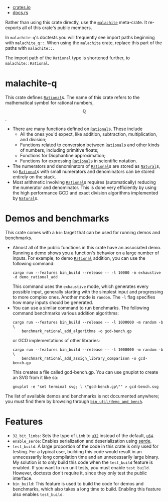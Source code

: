 - [crates.io](https://crates.io/crates/malachite-q)
- [docs.rs](https://docs.rs/malachite-base/latest/malachite_q/)

Rather than using this crate directly, use the
[`malachite`](https://crates.io/crates/malachite) meta-crate. It re-exports all of this crate's
public members.

In `malachite-q`'s doctests you will frequently see import paths beginning with
`malachite_q::`. When using the `malachite` crate, replace this part of the paths with
`malachite::`.

The import path of the `Rational` type is shortened further, to `malachite::Rational`.

# malachite-q
This crate defines
[`Rational`](https://docs.rs/malachite-q/latest/malachite_q/struct.Rational.html)s. The name of
this crate refers to the mathematical symbol for rational numbers, $$\mathbb{Q}$$.
- There are many functions defined on
  [`Rational`](https://docs.rs/malachite-q/latest/malachite_q/struct.Rational.html)s. These include
  - All the ones you'd expect, like addition, subtraction, multiplication, and division;
  - Functions related to conversion between
    [`Rational`](https://docs.rs/malachite-q/latest/malachite_q/struct.Rational.html)s and other
    kinds of numbers, including primitive floats;
  - Functions for Diophantine approximation;
  - Functions for expressing
    [`Rational`](https://docs.rs/malachite-q/latest/malachite_q/struct.Rational.html)s in
    scientific notation.
- The numerators and denominators of
  [`Rational`](https://docs.rs/malachite-q/latest/malachite_q/struct.Rational.html)s are stored as
  [`Natural`](https://docs.rs/malachite-nz/latest/malachite_nz/natural/struct.Natural.html)s, so
  [`Rational`](https://docs.rs/malachite-q/latest/malachite_q/struct.Rational.html)s with small
  numerators and denominators can be stored entirely on the stack.
- Most arithmetic involving
  [`Rational`](https://docs.rs/malachite-q/latest/malachite_q/struct.Rational.html)s requires
  (automatically) reducing the numerator and denominator. This is done very efficiently by using
  the high performance GCD and exact division algorithms implemented by
  [`Natural`](https://docs.rs/malachite-nz/latest/malachite_nz/natural/struct.Natural.html)s.

# Demos and benchmarks
This crate comes with a `bin` target that can be used for running demos and benchmarks.
- Almost all of the public functions in this crate have an associated demo. Running a demo
  shows you a function's behavior on a large number of inputs. For example, to demo
  [`Rational`](https://docs.rs/malachite-q/latest/malachite_q/struct.Rational.html) addition, you
  can use the following command:
  ```text
  cargo run --features bin_build --release -- -l 10000 -m exhaustive -d demo_rational_add
  ```
  This command uses the `exhaustive` mode, which generates every possible input, generally
  starting with the simplest input and progressing to more complex ones. Another mode is
  `random`. The `-l` flag specifies how many inputs should be generated.
- You can use a similar command to run benchmarks. The following command benchmarks various
  addition algorithms:
  ```text
  cargo run --features bin_build --release -- -l 1000000 -m random -b \
      benchmark_rational_add_algorithms -o gcd-bench.gp
  ```
  or GCD implementations of other libraries:
  ```text
  cargo run --features bin_build --release -- -l 1000000 -m random -b \
      benchmark_rational_add_assign_library_comparison -o gcd-bench.gp
  ```
  This creates a file called gcd-bench.gp. You can use gnuplot to create an SVG from it like
  so:
  ```text
  gnuplot -e "set terminal svg; l \"gcd-bench.gp\"" > gcd-bench.svg
  ```

The list of available demos and benchmarks is not documented anywhere; you must find them by
browsing through
[`bin_util/demo_and_bench`](https://github.com/mhogrefe/malachite/tree/master/malachite-q/src/bin_util/demo_and_bench).

# Features
- `32_bit_limbs`: Sets the type of `Limb` to
  [`u32`](https://doc.rust-lang.org/nightly/std/primitive.u32.html) instead of the default,
  [`u64`](https://doc.rust-lang.org/nightly/std/primitive.u64.html).
- `enable_serde`: Enables serialization and deserialization using [serde](`https://serde.rs/`).
- `test_build`: A large proportion of the code in this crate is only used for testing. For a
  typical user, building this code would result in an unnecessarily long compilation time and
  an unnecessarily large binary. My solution is to only build this code when the `test_build`
  feature is enabled. If you want to run unit tests, you must enable `test_build`. However,
  doctests don't require it, since they only test the public interface.
- `bin_build`: This feature is used to build the code for demos and benchmarks, which also
  takes a long time to build. Enabling this feature also enables `test_build`.
